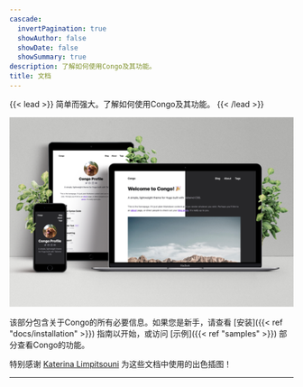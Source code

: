 ```yaml
---
cascade:
  invertPagination: true
  showAuthor: false
  showDate: false
  showSummary: true
description: 了解如何使用Congo及其功能。
title: 文档
---
```


{{< lead >}}
简单而强大。了解如何使用Congo及其功能。
{{< /lead >}}

![Screenshots of Congo on an iPhone, iPad and MacBook](screenshot.png)

该部分包含关于Congo的所有必要信息。如果您是新手，请查看 [安装]({{< ref "docs/installation" >}}) 指南以开始，或访问 [示例]({{< ref "samples" >}}) 部分查看Congo的功能。

特别感谢 [Katerina Limpitsouni](https://ninalimpi.com) 为这些文档中使用的出色插图！

---
